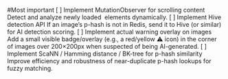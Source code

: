 #Most important
[ ] Implement MutationObserver for scrolling content
Detect and analyze newly loaded <img> elements dynamically.
[ ]	Implement Hive detection API
If an image’s p-hash is not in Redis, send it to Hive (or similar) for AI detection scoring.
[ ]	Implement actual warning overlay on images
Add a small visible badge/overlay (e.g., a red/yellow ⚠️ icon) in the corner of images over 200×200px when suspected of being AI-generated.
[ ]	Implement ScaNN / Hamming distance / BK-tree for p-hash similarity
Improve efficiency and robustness of near-duplicate p-hash lookups for fuzzy matching.
